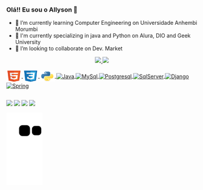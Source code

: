 ### Olá!! Eu sou o Allyson 👋

- 🌱 I’m currently learning Computer Engineering on Universidade Anhembi Morumbi  
- 🌱 I'm currently specializing in java and Python on Alura, DIO and Geek University
- 👯 I’m looking to collaborate on Dev. Market

<div align="center">
  <a href="https://github.com/allayzon/">
  <img height="180em" src="https://github-readme-stats.vercel.app/api?username=allayzon&show_icons=true&theme=dark&include_all_commits=true&count_private=true"/>
  <img height="180em" src="https://github-readme-stats.vercel.app/api/top-langs/?username=allayzon&layout=compact&langs_count=7&theme=dark"/>
</div>
<div style="display: inline_block"><br>
  <img align="center" alt="HTML" height="30" width="40" src="https://raw.githubusercontent.com/devicons/devicon/master/icons/html5/html5-original.svg" />
  <img align="center" alt="CSS" height="30" width="40" src="https://raw.githubusercontent.com/devicons/devicon/master/icons/css3/css3-original.svg" / >
  <img align="center" alt="Python" height="30" width="40" src="https://raw.githubusercontent.com/devicons/devicon/master/icons/python/python-original.svg" />
  <img align="center" alt="Java" height="30" width="40" src="https://cdn.jsdelivr.net/gh/devicons/devicon/icons/java/java-original.svg" />
  <img align="center" alt="MySql" height="30" width="40" src="https://cdn.jsdelivr.net/gh/devicons/devicon/icons/mysql/mysql-original.svg" />
  <img align="center" alt="Postgresql" height="30" width="40" src="https://cdn.jsdelivr.net/gh/devicons/devicon/icons/postgresql/postgresql-original.svg" />
  <img align="center" alt="SqlServer" height="30" width="40" src="https://cdn.jsdelivr.net/gh/devicons/devicon/icons/microsoftsqlserver/microsoftsqlserver-plain.svg" />
  <img align="center" alt="Django" height="30" width="40" src="https://cdn.jsdelivr.net/gh/devicons/devicon/icons/django/django-plain.svg" />
  <img align="center" alt="Spring" height="30" width="40" src="https://cdn.jsdelivr.net/gh/devicons/devicon/icons/spring/spring-original.svg" />
 
</div>
  
  ##
 
<div> 
  <a href="https://www.instagram.com/allyzz.on" target="_blank"><img src="https://img.shields.io/badge/-Instagram-%23E4405F?style=for-the-badge&logo=instagram&logoColor=white" target="_blank"></a>
  <a href = "mailto:allyson.g.d.santos@gmail.com"><img src="https://img.shields.io/badge/-Gmail-%23333?style=for-the-badge&logo=gmail&logoColor=white" target="_blank"></a>
  <a href="https://www.linkedin.com/in/allyson-goncalves/" target="_blank"><img src="https://img.shields.io/badge/-LinkedIn-%230077B5?style=for-the-badge&logo=linkedin&logoColor=white" target="_blank"></a> 
  <a href="https://drive.google.com/file/d/1NgSQOWXxYtm9SYG0_yy8rpyVozgEqJvZ/view?usp=sharing" target="_blank"><img src="https://img.shields.io/badge/WhatsApp-25D366?style=for-the-badge&logo=whatsapp&logoColor=white" target="_blank"></a> 
  
 
  ![Snake animation](https://github.com/allayzon/allayzon/blob/output/github-contribution-grid-snake.svg)
 
</div>
